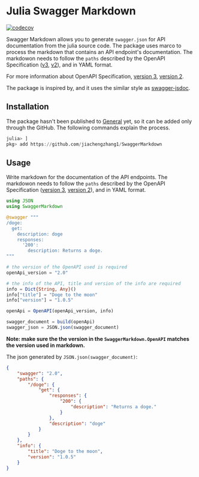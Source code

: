 # Julia Swagger Markdown
[![codecov](https://codecov.io/gh/jiachengzhang1/SwaggerMarkdown/branch/master/graph/badge.svg?token=GF65PUANJ2)](https://codecov.io/gh/jiachengzhang1/SwaggerMarkdown)

Swagger Markdown allows you to generate `swagger.json` for API documentation from the julia source code. The package uses marco to process the markdown that contains an API endpoint's documentation. The markdowon needs to follow the `paths` described by the OpenAPI Specification ([v3](https://swagger.io/specification/#paths-object), [v2](https://swagger.io/docs/specification/2-0/paths-and-operations/)), and in YAML format.

For more information about OpenAPI Specification, [version 3](https://swagger.io/docs/specification/basic-structure/), [version 2](https://swagger.io/docs/specification/2-0/basic-structure/).

The package is inspired by, and it uses the similar style as [swagger-jsdoc](https://github.com/Surnet/swagger-jsdoc).

## Installation

The package hasn't been published to [General](https://github.com/JuliaRegistries/General) yet, so it can be added only through the GitHub. The following commands explain the process.

```julia
julia> ]
pkg> add https://github.com/jiachengzhang1/SwaggerMarkdown
```

## Usage

Write markdown for the documentation of the API endpoints. The markdowon needs to follow the `paths` described by the OpenAPI Specification ([version 3](https://swagger.io/specification/#paths-object), [version 2](https://swagger.io/docs/specification/2-0/paths-and-operations/)), and in YAML format.


```julia
using JSON
using SwaggerMarkdown

@swagger """
/doge:
  get:
    description: doge
    responses:
      '200':
        description: Returns a doge.
"""

# the version of the OpenAPI used is required
openApi_version = "2.0"

# the info of the API, title and version of the info are required
info = Dict{String, Any}()
info["title"] = "Doge to the moon"
info["version"] = "1.0.5"

openApi = OpenAPI(openApi_version, info)

swagger_document = build(openApi)
swagger_json = JSON.json(swagger_document)
```

**Note: make sure the the version in the `SwaggerMarkdown.OpenAPI` matches the version used in markdown.**

The json generated by `JSON.json(swagger_document)`:

```json
{
    "swagger": "2.0",
    "paths": {
        "/doge": {
            "get": {
                "responses": {
                    "200": {
                        "description": "Returns a doge."
                    }
                },
                "description": "doge"
            }
        }
    },
    "info": {
        "title": "Doge to the moon",
        "version": "1.0.5"
    }
}
```